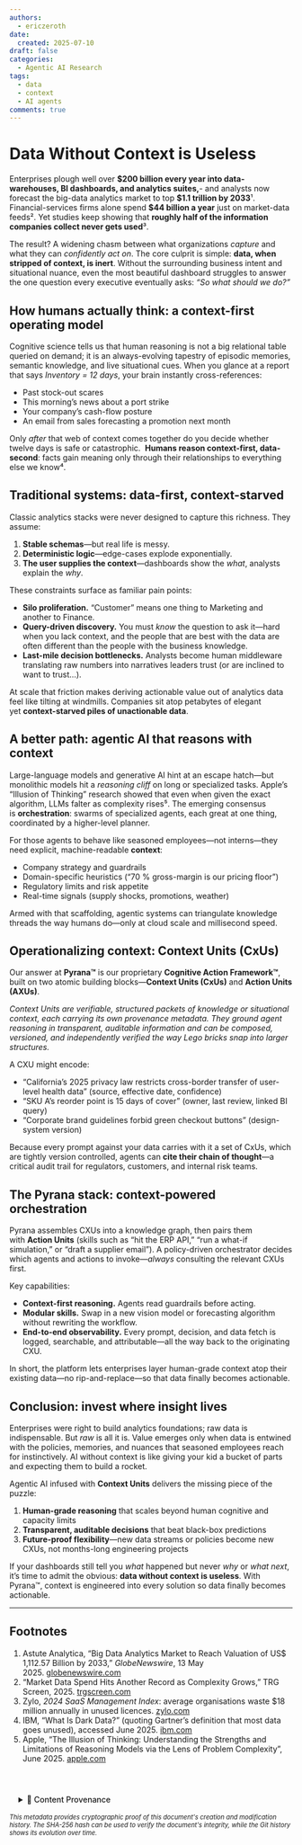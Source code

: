 ```yaml
---
authors:
  - ericzeroth
date:
  created: 2025-07-10
draft: false
categories:
  - Agentic AI Research
tags:
  - data
  - context
  - AI agents
comments: true
---
```

# Data Without Context is Useless

Enterprises plough well over **\$200 billion every year into data-warehouses, BI dashboards, and analytics suites,**- and analysts now forecast the big-data analytics market to top **\$1.1 trillion by 2033**¹. Financial-services firms alone spend **\$44 billion a year** just on market-data feeds². Yet studies keep showing that **roughly half of the information companies collect never gets used**³.

<!-- more -->

The result? A widening chasm between what organizations *capture* and what they can *confidently act on*. The core culprit is simple: **data, when stripped of context, is inert**. Without the surrounding business intent and situational nuance, even the most beautiful dashboard struggles to answer the one question every executive eventually asks: *“So what should we do?”*

## How humans actually think: a context-first operating model

Cognitive science tells us that human reasoning is not a big relational table queried on demand; it is an always-evolving tapestry of episodic memories, semantic knowledge, and live situational cues. When you glance at a report that says *Inventory \= 12 days*, your brain instantly cross-references:

* Past stock-out scares  
* This morning’s news about a port strike  
* Your company’s cash-flow posture  
* An email from sales forecasting a promotion next month

Only *after* that web of context comes together do you decide whether twelve days is safe or catastrophic.  **Humans reason context-first, data-second**: facts gain meaning only through their relationships to everything else we know⁴.

## Traditional systems: data-first, context-starved

Classic analytics stacks were never designed to capture this richness. They assume:

1. **Stable schemas**—but real life is messy.  
2. **Deterministic logic**—edge-cases explode exponentially.  
3. **The user supplies the context**—dashboards show the *what*, analysts explain the *why*.

These constraints surface as familiar pain points:

* **Silo proliferation.** “Customer” means one thing to Marketing and another to Finance.  
* **Query-driven discovery.** You must *know* the question to ask it—hard when you lack context, and the people that are best with the data are often different than the people with the business knowledge.   
* **Last-mile decision bottlenecks.** Analysts become human middleware translating raw numbers into narratives leaders trust (or are inclined to want to trust…).

At scale that friction makes deriving actionable value out of analytics data feel like tilting at windmills. Companies sit atop petabytes of elegant yet **context-starved piles of unactionable data**.

## A better path: agentic AI that reasons with context

Large-language models and generative AI hint at an escape hatch—but monolithic models hit a *reasoning cliff* on long or specialized tasks. Apple’s “Illusion of Thinking” research showed that even when given the exact algorithm, LLMs falter as complexity rises⁵. The emerging consensus is **orchestration**: swarms of specialized agents, each great at one thing, coordinated by a higher-level planner.

For those agents to behave like seasoned employees—not interns—they need explicit, machine-readable **context**:

* Company strategy and guardrails  
* Domain-specific heuristics (“70 % gross-margin is our pricing floor”)  
* Regulatory limits and risk appetite  
* Real-time signals (supply shocks, promotions, weather)

Armed with that scaffolding, agentic systems can triangulate knowledge threads the way humans do—only at cloud scale and millisecond speed.

## Operationalizing context: Context Units (CxUs)

Our answer at **Pyrana™** is our proprietary **Cognitive Action Framework™**, built on two atomic building blocks—**Context Units (CxUs)** and **Action Units (AXUs)**.

*Context Units are verifiable, structured packets of knowledge or situational context, each carrying its own provenance metadata. They ground agent reasoning in transparent, auditable information and can be composed, versioned, and independently verified the way Lego bricks snap into larger structures.*

A CXU might encode:

* “California’s 2025 privacy law restricts cross-border transfer of user-level health data” (source, effective date, confidence)  
* “SKU A’s reorder point is 15 days of cover” (owner, last review, linked BI query)  
* “Corporate brand guidelines forbid green checkout buttons” (design-system version)

Because every prompt against your data carries with it a set of CxUs, which are tightly version controlled, agents can **cite their chain of thought**—a critical audit trail for regulators, customers, and internal risk teams.

## The Pyrana stack: context-powered orchestration

Pyrana assembles CXUs into a knowledge graph, then pairs them with **Action Units** (skills such as “hit the ERP API,” “run a what-if simulation,” or “draft a supplier email”). A policy-driven orchestrator decides which agents and actions to invoke—*always* consulting the relevant CXUs first.

Key capabilities:

* **Context-first reasoning.** Agents read guardrails before acting.  
* **Modular skills.** Swap in a new vision model or forecasting algorithm without rewriting the workflow.  
* **End-to-end observability.** Every prompt, decision, and data fetch is logged, searchable, and attributable—all the way back to the originating CXU.

In short, the platform lets enterprises layer human-grade context atop their existing data—no rip-and-replace—so that data finally becomes actionable.

## Conclusion: invest where insight lives

Enterprises were right to build analytics foundations; raw data is indispensable. But *raw* is all it is. Value emerges only when data is entwined with the policies, memories, and nuances that seasoned employees reach for instinctively. AI without context is like giving your kid a bucket of parts and expecting them to build a rocket.

Agentic AI infused with **Context Units** delivers the missing piece of the puzzle:

1. **Human-grade reasoning** that scales beyond human cognitive and capacity limits  
2. **Transparent, auditable decisions** that beat black-box predictions  
3. **Future-proof flexibility**—new data streams or policies become new CXUs, not months-long engineering projects

If your dashboards still tell you *what* happened but never *why* or *what next*, it’s time to admit the obvious: **data without context is useless**. With Pyrana™, context is engineered into every solution so data finally becomes actionable.

---

## Footnotes

1. Astute Analytica, “Big Data Analytics Market to Reach Valuation of US\$ 1,112.57 Billion by 2033,” *GlobeNewswire*, 13 May 2025. [globenewswire.com](https://www.globenewswire.com/news-release/2025/05/13/3080277/0/en/Big-Data-Analytics-Market-to-Reach-Valuation-of-US-1-112-57-Billion-by-2033-Astute-Analytica.html?utm_source=chatgpt.com)  
2. “Market Data Spend Hits Another Record as Complexity Grows,” TRG Screen, 2025. [trgscreen.com](https://www.trgscreen.com/market-data-spend-hits-another-record-as-complexity-grows?utm_source=chatgpt.com)  
3. Zylo, *2024 SaaS Management Index*: average organisations waste \$18 million annually in unused licences. [zylo.com](https://zylo.com/news/2024-saas-management-index/?utm_source=chatgpt.com)  
4. IBM, “What Is Dark Data?” (quoting Gartner’s definition that most data goes unused), accessed June 2025. [ibm.com](https://www.ibm.com/think/topics/dark-data?utm_source=chatgpt.com)  
5. Apple, “The Illusion of Thinking: Understanding the Strengths and Limitations of Reasoning Models via the Lens of Problem Complexity”, June 2025\. [apple.com](https://machinelearning.apple.com/research/illusion-of-thinking)

<!-- BLOG_GIT_METADATA START -->

<div class="blog-git-metadata" style="margin-top: 2rem; padding-top: 1rem; border-top: 1px solid var(--md-default-fg-color--lightest);">
  <details style="background: var(--md-code-bg-color); padding: 0.5rem 1rem; border-radius: 0.2rem;">
    <summary style="cursor: pointer; font-weight: 500; color: var(--md-default-fg-color--light);">
      📝 Content Provenance
    </summary>
    <div style="margin-top: 1rem; font-size: 0.9em;">
      <p style="margin: 0.5rem 0;"><strong>Created:</strong> 2025-07-23</p>
      <p style="margin: 0.5rem 0;"><strong>Last Modified:</strong> 2025-09-19</p>
      <p style="margin: 0.5rem 0;"><strong>Total Revisions:</strong> 4</p>
      <p style="margin: 0.5rem 0;"><strong>File SHA-256:</strong> <code style="font-size: 0.85em;">db4b7f1c028067d5...</code></p>
      
      <div style="margin-top: 1rem;">
        <p style="margin: 0.5rem 0; font-weight: 500;">Recent Changes:</p>
        <table style="width: 100%; font-size: 0.85em; margin-top: 0.5rem;">
          <thead>
            <tr style="border-bottom: 1px solid var(--md-default-fg-color--lightest);">
              <th style="text-align: left; padding: 0.25rem;">Date</th>
              <th style="text-align: left; padding: 0.25rem;">Author</th>
              <th style="text-align: left; padding: 0.25rem;">Change</th>
            </tr>
          </thead>
          <tbody>
            <tr>
              <td style="padding: 0.25rem;">2025-09-19</td>
              <td style="padding: 0.25rem;">James Canterbury</td>
              <td style="padding: 0.25rem;">Added the github "Content Provenance" onto each...</td>
            </tr>
            <tr>
              <td style="padding: 0.25rem;">2025-07-23</td>
              <td style="padding: 0.25rem;">James Canterbury</td>
              <td style="padding: 0.25rem;">Added CxU posts and custom Admonitions</td>
            </tr>
          </tbody>
        </table>
      </div>
      
      <p style="margin-top: 1rem; margin-bottom: 0;">
        <a href="https://github.com/zeroth-tech/blogs/blob/ec5c1a2c349fc4ab14165cffc3542996b70b2911/docs/posts/Data_Without_Context_is_Useless.docx.md" target="_blank" style="color: var(--md-primary-fg-color); text-decoration: none;">
          View Full History on GitHub →
        </a>
      </p>
    </div>
  </details>
  
  <div style="margin-top: 0.5rem; font-size: 0.8em; color: var(--md-default-fg-color--lighter);">
    <p style="margin: 0;">
      <em>This metadata provides cryptographic proof of this document's creation and modification history. 
      The SHA-256 hash can be used to verify the document's integrity, while the Git history shows its evolution over time.</em>
    </p>
  </div>
</div>

<!-- BLOG_GIT_METADATA END -->

